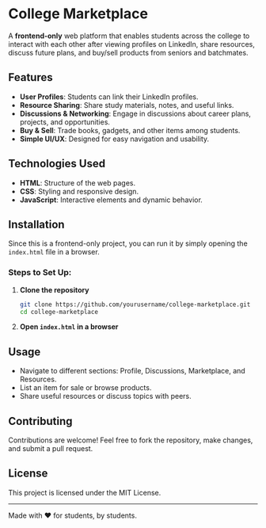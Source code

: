 # College Marketplace

A **frontend-only** web platform that enables students across the college to interact with each other after viewing profiles on LinkedIn, share resources, discuss future plans, and buy/sell products from seniors and batchmates.

## Features
- **User Profiles**: Students can link their LinkedIn profiles.
- **Resource Sharing**: Share study materials, notes, and useful links.
- **Discussions & Networking**: Engage in discussions about career plans, projects, and opportunities.
- **Buy & Sell**: Trade books, gadgets, and other items among students.
- **Simple UI/UX**: Designed for easy navigation and usability.

## Technologies Used
- **HTML**: Structure of the web pages.
- **CSS**: Styling and responsive design.
- **JavaScript**: Interactive elements and dynamic behavior.

## Installation
Since this is a frontend-only project, you can run it by simply opening the `index.html` file in a browser.

### Steps to Set Up:
1. **Clone the repository**
   ```sh
   git clone https://github.com/yourusername/college-marketplace.git
   cd college-marketplace
   ```
2. **Open `index.html` in a browser**

## Usage
- Navigate to different sections: Profile, Discussions, Marketplace, and Resources.
- List an item for sale or browse products.
- Share useful resources or discuss topics with peers.

## Contributing
Contributions are welcome! Feel free to fork the repository, make changes, and submit a pull request.

## License
This project is licensed under the MIT License.

---

Made with ❤️ for students, by students.

